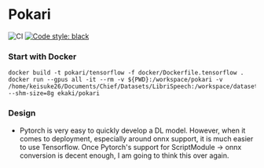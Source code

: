 # Pokari

![CI](https://github.com/chief-co-jp/pokari/workflows/CI/badge.svg)
[![Code style: black](https://img.shields.io/badge/code%20style-black-000000.svg)](https://github.com/psf/black)

### Start with Docker
```shell
docker build -t pokari/tensorflow -f docker/Dockerfile.tensorflow .
docker run --gpus all -it --rm -v ${PWD}:/workspace/pokari -v /home/keisuke26/Documents/Chief/Datasets/LibriSpeech:/workspace/datasets --shm-size=8g ekaki/pokari
```

### Design
- Pytorch is very easy to quickly develop a DL model. However, when it comes to deployment, especially around onnx support, it is much easier to use Tensorflow. Once Pytorch's support for ScriptModule -> onnx conversion is decent enough, I am going to think this over again. 